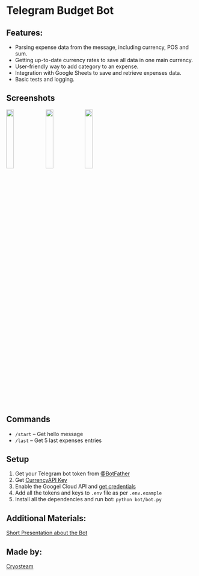 # Telegram Budget Bot

## Features:
- Parsing expense data from the message, including currency, POS and sum.
- Getting up-to-date currency rates to save all data in one main currency.
- User-friendly way to add category to an expense.
- Integration with Google Sheets to save and retrieve expenses data.
- Basic tests and logging.

## Screenshots
<div align="left">
<img src="https://i.postimg.cc/4xBTZKfm/2025-02-26-22-20-31.jpg" align="center" style="width: 20%" />
<img src="https://i.postimg.cc/jSsrG6rp/2025-02-26-22-20-34.jpg" align="center" style="width: 20%" />
<img src="https://i.postimg.cc/B61WxMxK/2025-02-26-22-20-37.jpg" align="center" style="width: 20%" />
</div>

## Commands
- `/start` – Get hello message
- `/last` – Get 5 last expenses entries


## Setup
1. Get your Telegram bot token from [@BotFather](https://t.me/BotFather)
2. Get [CurrencyAPI Key](https://currencyapi.com/docs)
3. Enable the Googel Cloud API and [get credentials](https://developers.google.com/sheets/api/quickstart/python)
4. Add all the tokens and keys to `.env` file as per `.env.example`
5. Install all the dependencies and run bot: `python bot/bot.py`


## Additional Materials:
[Short Presentation about the Bot](https://docs.google.com/presentation/d/1K-jGGov0jMcF4FSwA3KH2HLjgak8jCUogDQswpMcZPo/edit?usp=sharing)

## Made by:
[Cryosteam](https://github.com/cry0steam)
